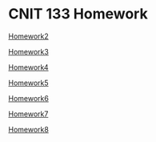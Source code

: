 # CNIT 133 Homework

[Homework2](https://ahanks8.github.io/Homework2/)

[Homework3]()

[Homework4]()

[Homework5]()

[Homework6]()

[Homework7]()

[Homework8]()
